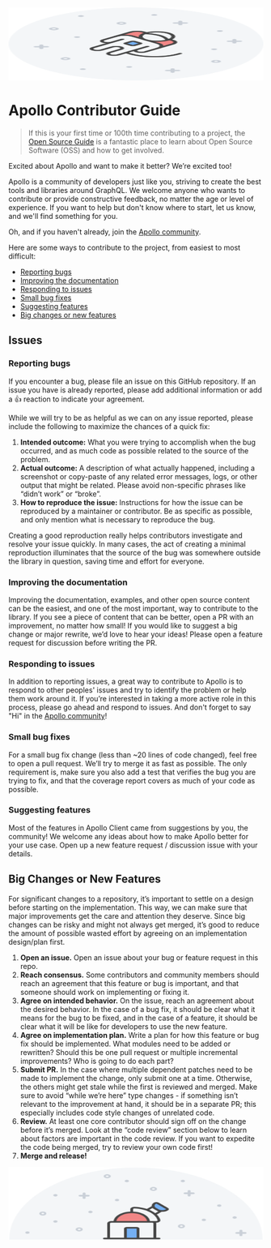 <img src="https://raw.githubusercontent.com/apollographql/space-kit/main/src/illustrations/svgs/astronaut1.svg" width="100%" height="144">

# Apollo Contributor Guide

> If this is your first time or 100th time contributing to a project, the [Open Source Guide](https://opensource.guide/how-to-contribute/) is a fantastic place to learn about Open Source Software (OSS) and how to get involved.

Excited about Apollo and want to make it better? We’re excited too!

Apollo is a community of developers just like you, striving to create the best tools and libraries around GraphQL. We welcome anyone who wants to contribute or provide constructive feedback, no matter the age or level of experience. If you want to help but don't know where to start, let us know, and we'll find something for you.

Oh, and if you haven't already, join the [Apollo community](https://community.apollographql.com/).

Here are some ways to contribute to the project, from easiest to most difficult:

- [Reporting bugs](#reporting-bugs)
- [Improving the documentation](#improving-the-documentation)
- [Responding to issues](#responding-to-issues)
- [Small bug fixes](#small-bug-fixes)
- [Suggesting features](#suggesting-features)
- [Big changes or new features](#big-changes-or-new-features)

## Issues

### Reporting bugs

If you encounter a bug, please file an issue on this GitHub repository. If an issue you have is already reported, please add additional information or add a 👍 reaction to indicate your agreement.

While we will try to be as helpful as we can on any issue reported, please include the following to maximize the chances of a quick fix:

1. **Intended outcome:** What you were trying to accomplish when the bug occurred, and as much code as possible related to the source of the problem.
2. **Actual outcome:** A description of what actually happened, including a screenshot or copy-paste of any related error messages, logs, or other output that might be related. Please avoid non-specific phrases like “didn’t work” or “broke”.
3. **How to reproduce the issue:** Instructions for how the issue can be reproduced by a maintainer or contributor. Be as specific as possible, and only mention what is necessary to reproduce the bug.

Creating a good reproduction really helps contributors investigate and resolve your issue quickly. In many cases, the act of creating a minimal reproduction illuminates that the source of the bug was somewhere outside the library in question, saving time and effort for everyone.

### Improving the documentation

Improving the documentation, examples, and other open source content can be the easiest, and one of the most important, way to contribute to the library. If you see a piece of content that can be better, open a PR with an improvement, no matter how small! If you would like to suggest a big change or major rewrite, we’d love to hear your ideas! Please open a feature request for discussion before writing the PR.

### Responding to issues

In addition to reporting issues, a great way to contribute to Apollo is to respond to other peoples' issues and try to identify the problem or help them work around it. If you’re interested in taking a more active role in this process, please go ahead and respond to issues. And don't forget to say "Hi" in the [Apollo community](https://community.apollographql.com/)!

### Small bug fixes

For a small bug fix change (less than ~20 lines of code changed), feel free to open a pull request. We’ll try to merge it as fast as possible. The only requirement is, make sure you also add a test that verifies the bug you are trying to fix, and that the coverage report covers as much of your code as possible.

### Suggesting features

Most of the features in Apollo Client came from suggestions by you, the community! We welcome any ideas about how to make Apollo better for your use case. Open up a new feature request / discussion issue with your details.

## Big Changes or New Features

For significant changes to a repository, it’s important to settle on a design before starting on the implementation. This way, we can make sure that major improvements get the care and attention they deserve. Since big changes can be risky and might not always get merged, it’s good to reduce the amount of possible wasted effort by agreeing on an implementation design/plan first.

1. **Open an issue.** Open an issue about your bug or feature request in this repo.
2. **Reach consensus.** Some contributors and community members should reach an agreement that this feature or bug is important, and that someone should work on implementing or fixing it.
3. **Agree on intended behavior.** On the issue, reach an agreement about the desired behavior. In the case of a bug fix, it should be clear what it means for the bug to be fixed, and in the case of a feature, it should be clear what it will be like for developers to use the new feature.
4. **Agree on implementation plan.** Write a plan for how this feature or bug fix should be implemented. What modules need to be added or rewritten? Should this be one pull request or multiple incremental improvements? Who is going to do each part?
5. **Submit PR.** In the case where multiple dependent patches need to be made to implement the change, only submit one at a time. Otherwise, the others might get stale while the first is reviewed and merged. Make sure to avoid “while we’re here” type changes - if something isn’t relevant to the improvement at hand, it should be in a separate PR; this especially includes code style changes of unrelated code.
6. **Review.** At least one core contributor should sign off on the change before it’s merged. Look at the “code review” section below to learn about factors are important in the code review. If you want to expedite the code being merged, try to review your own code first!
7. **Merge and release!**

<img src="https://raw.githubusercontent.com/apollographql/space-kit/main/src/illustrations/svgs/observatory.svg" width="100%" height="144">